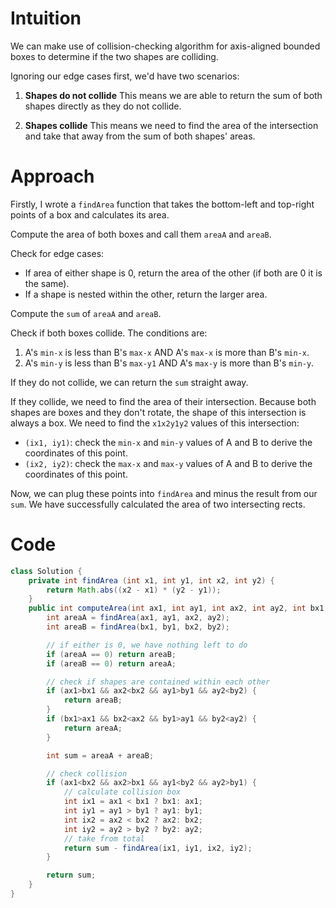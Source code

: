 # Intuition

<!-- Describe your first thoughts on how to solve this problem. -->

We can make use of collision-checking algorithm for axis-aligned bounded boxes to determine if the two shapes are colliding.

Ignoring our edge cases first, we'd have two scenarios:

1. **Shapes do not collide**
   This means we are able to return the sum of both shapes directly as they do not collide.

2. **Shapes collide**
   This means we need to find the area of the intersection and take that away from the sum of both shapes' areas.

# Approach

<!-- Describe your approach to solving the problem. -->

Firstly, I wrote a `findArea` function that takes the bottom-left and top-right points of a box and calculates its area.

Compute the area of both boxes and call them `areaA` and `areaB`.

Check for edge cases:

- If area of either shape is 0, return the area of the other (if both are 0 it is the same).
- If a shape is nested within the other, return the larger area.

Compute the `sum` of `areaA` and `areaB`.

Check if both boxes collide. The conditions are:

1. A's `min-x` is less than B's `max-x` AND A's `max-x` is more than B's `min-x`.
2. A's `min-y` is less than B's `max-y1` AND A's `max-y` is more than B's `min-y`.

If they do not collide, we can return the `sum` straight away.

If they collide, we need to find the area of their intersection. Because both shapes are boxes and they don't rotate, the shape of this intersection is always a box. We need to find the `x1x2y1y2` values of this intersection:

- `(ix1, iy1)`: check the `min-x` and `min-y` values of A and B to derive the coordinates of this point.
- `(ix2, iy2)`: check the `max-x` and `max-y` values of A and B to derive the coordinates of this point.

Now, we can plug these points into `findArea` and minus the result from our `sum`. We have successfully calculated the area of two intersecting rects.

# Code

```java
class Solution {
    private int findArea (int x1, int y1, int x2, int y2) {
        return Math.abs((x2 - x1) * (y2 - y1));
    }
    public int computeArea(int ax1, int ay1, int ax2, int ay2, int bx1, int by1, int bx2, int by2) {
        int areaA = findArea(ax1, ay1, ax2, ay2);
        int areaB = findArea(bx1, by1, bx2, by2);

        // if either is 0, we have nothing left to do
        if (areaA == 0) return areaB;
        if (areaB == 0) return areaA;

        // check if shapes are contained within each other
        if (ax1>bx1 && ax2<bx2 && ay1>by1 && ay2<by2) {
            return areaB;
        }
        if (bx1>ax1 && bx2<ax2 && by1>ay1 && by2<ay2) {
            return areaA;
        }

        int sum = areaA + areaB;

        // check collision
        if (ax1<bx2 && ax2>bx1 && ay1<by2 && ay2>by1) {
            // calculate collision box
            int ix1 = ax1 < bx1 ? bx1: ax1;
            int iy1 = ay1 > by1 ? ay1: by1;
            int ix2 = ax2 < bx2 ? ax2: bx2;
            int iy2 = ay2 > by2 ? by2: ay2;
            // take from total
            return sum - findArea(ix1, iy1, ix2, iy2);
        }

        return sum;
    }
}
```
